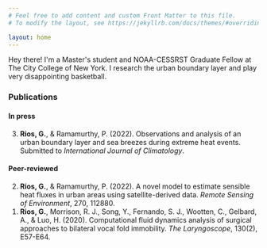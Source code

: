 ```yaml
---
# Feel free to add content and custom Front Matter to this file.
# To modify the layout, see https://jekyllrb.com/docs/themes/#overriding-theme-defaults

layout: home
---
```


Hey there! I'm a Master's student and NOAA-CESSRST Graduate Fellow at The City College of New York. I research the urban boundary layer and play very disappointing basketball.



### Publications

#### In press

<ol reversed start='3'>
	<li><b>Rios, G.</b>, & Ramamurthy, P. (2022). Observations and analysis of an urban boundary layer and sea breezes during extreme heat events. Submitted to <i>International Journal of Climatology</i>.</li>
</ol>

#### Peer-reviewed
<ol reversed>
	<li><b>Rios, G.</b>, & Ramamurthy, P. (2022). A novel model to estimate sensible heat fluxes in urban areas using satellite-derived data. <i>Remote Sensing of Environment</i>, 270, 112880.</li>
	<li><b>Rios, G.</b>, Morrison, R. J., Song, Y., Fernando, S. J., Wootten, C., Gelbard, A., & Luo, H. (2020). Computational fluid dynamics analysis of surgical approaches to bilateral vocal fold immobility. <i>The Laryngoscope</i>, 130(2), E57-E64.</li>
</ol>